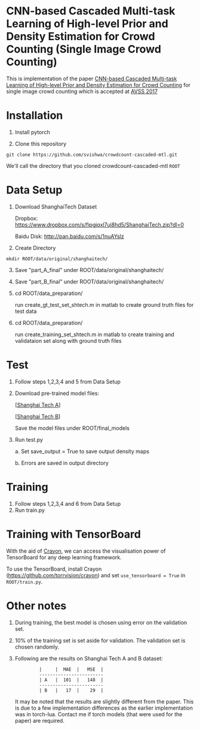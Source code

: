# CNN-based Cascaded Multi-task Learning of High-level Prior and Density Estimation for Crowd Counting  (Single Image Crowd Counting)

This is implementation of the paper [CNN-based Cascaded Multi-task Learning of High-level Prior and Density Estimation for Crowd Counting](https://arxiv.org/pdf/1707.09605.pdf) for single image crowd counting which is accepted at [AVSS 2017](http://www.avss2017.org/)

# Installation
1. Install pytorch
   
2. Clone this repository
  ```Shell
  git clone https://github.com/svishwa/crowdcount-cascaded-mtl.git
  ```
  We'll call the directory that you cloned crowdcount-cascaded-mtl `ROOT`


# Data Setup
1. Download ShanghaiTech Dataset

   Dropbox: https://www.dropbox.com/s/fipgjqxl7uj8hd5/ShanghaiTech.zip?dl=0 
   
   Baidu Disk: http://pan.baidu.com/s/1nuAYslz
   
2. Create Directory 
  ```Shell
  mkdir ROOT/data/original/shanghaitech/  
  ```
3. Save "part_A_final" under ROOT/data/original/shanghaitech/
4. Save "part_B_final" under ROOT/data/original/shanghaitech/
5. cd ROOT/data_preparation/

   run create_gt_test_set_shtech.m in matlab to create ground truth files for test data
6. cd ROOT/data_preparation/

   run create_training_set_shtech.m in matlab to create training and validataion set along with ground truth files

# Test
1. Follow steps 1,2,3,4 and 5 from Data Setup
2. Download pre-trained model files:

   [[Shanghai Tech A](https://www.dropbox.com/s/irho4laltre9ir5/cmtl_shtechA_204.h5?dl=0)]
   
   [[Shanghai Tech B](https://www.dropbox.com/s/lkt5ipshibs027w/cmtl_shtechB_768.h5?dl=0)]
   
   Save the model files under ROOT/final_models
   
3. Run test.py

	a. Set save_output = True to save output density maps
	
	b. Errors are saved in  output directory

# Training
1. Follow steps 1,2,3,4 and 6 from Data Setup
2. Run train.py


# Training with TensorBoard
With the aid of [Crayon](https://github.com/torrvision/crayon),
we can access the visualisation power of TensorBoard for any 
deep learning framework.

To use the TensorBoard, install Crayon (https://github.com/torrvision/crayon)
and set `use_tensorboard = True` in `ROOT/train.py`.

# Other notes
1. During training, the best model is chosen using error on the validation set. 
2. 10% of the training set is set aside for validation. The validation set is chosen randomly.
3. Following are the results on  Shanghai Tech A and B dataset:
			
                |     |  MAE  |   MSE  |
                ------------------------
                | A   |  101  |   148  |
                ------------------------
                | B   |   17  |    29  |
                
   It may be noted that the results are slightly different from the paper. This is due to a few implementation differences as the earlier implementation was in torch-lua. Contact me if torch models (that were used for the paper) are required.


           

